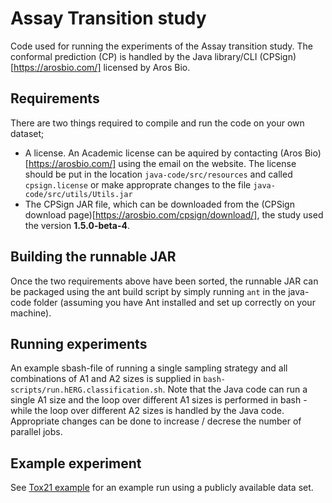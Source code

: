 # Assay Transition study
Code used for running the experiments of the Assay transition study. The conformal prediction (CP) is handled by the Java library/CLI (CPSign)[https://arosbio.com/] licensed by Aros Bio. 

## Requirements
There are two things required to compile and run the code on your own dataset;

- A license. An Academic license can be aquired by contacting (Aros Bio)[https://arosbio.com/] using the email on the website. The license should be put in the location `java-code/src/resources` and called `cpsign.license` or make approprate changes to the file `java-code/src/utils/Utils.jar`
- The CPSign JAR file, which can be downloaded from the (CPSign download page)[https://arosbio.com/cpsign/download/], the study used the version **1.5.0-beta-4**. 

## Building the runnable JAR
Once the two requirements above have been sorted, the runnable JAR can be packaged using the ant build script by simply running `ant` in the java-code folder (assuming you have Ant installed and set up correctly on your machine). 

## Running experiments
An example sbash-file of running a single sampling strategy and all combinations of A1 and A2 sizes is supplied in `bash-scripts/run.hERG.classification.sh`. Note that the Java code can run a single A1 size and the loop over different A1 sizes is performed in bash - while the loop over different A2 sizes is handled by the Java code. Appropriate changes can be done to increase / decrese the number of parallel jobs. 

## Example experiment
See [Tox21 example](tox21_example/README.md) for an example run using a publicly available data set. 

